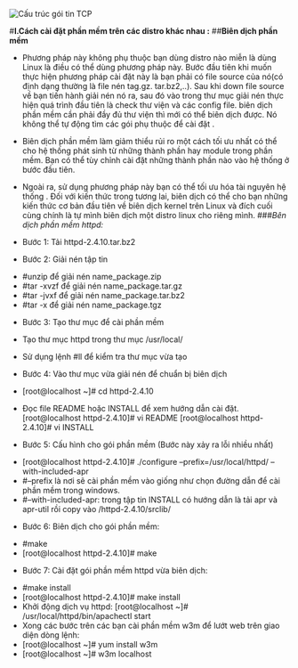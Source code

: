 
![Cấu trúc gói tin TCP](https://2466b9f4-a-62cb3a1a-s-sites.googlegroups.com/site/lexuandin/home/hhhhhhh.png?attachauth=ANoY7cqUORJMnJlfmq_UOidhurrNimAD3KNDazIfpijXXODeXsf2cAvAPgJ926IO_OiD8yAdRbFg5ApnJGHppQIIjCnTLLBD5-VzNcLNe7Q6KXpbdqWGwrhnScZbekZuj5x1cEdFSUlT_Eghpm3t425DNgimsuUxRHMyQMY_iVbYjfDIdDIuTQWZG4HDfu9sgxY1bq32FBeJ8dL1tI6IpgV8HShLrSSjxw%3D%3D&attredirects=0.png)

#**I.Cách cài đặt phần mềm trên các distro khác nhau :**
 ##**Biên dịch phần mềm**
- Phương pháp này không phụ thuộc bạn dùng distro nào miễn là dùng Linux là điều có thể dùng phương pháp này. Bước đầu tiên khi muốn thực hiện phương pháp cài đặt này là bạn phải có file source của nó(có định dạng thường là file nén tag.gz. tar.bz2,..). Sau khi down file source về bạn tiến hành giải nén nó ra, sau đó vào trong thư mục giải nén thực hiện quá trình đầu tiên là check thư viện và các config file. biên dịch phần mềm cần phải đầy đủ thư viện thì mới có thể biên dịch được. Nó không thể tự động tìm các gói phụ thuộc để cài đặt . 
- Biên dịch phần mềm làm giảm thiểu rủi ro một cách tối ưu nhất có thể cho hệ thống phát sinh từ những thành phần hay module trong phần mềm. Bạn có thể tùy chỉnh cài đặt những thành phần nào vào hệ thống ở bước đầu tiên.
- Ngoài ra, sử dụng phương pháp này bạn có thể tối ưu hóa tài nguyên hệ thống . Đối với kiến thức trong tương lai, biên dịch có thể cho bạn những kiến thức cơ bản đầu tiên về biên dịch kernel trên Linux và đích cuối cùng chính là tự mình biên dịch một distro linux cho riêng mình.
###*Bên dịch phần mềm httpd:*
- Bước 1: Tải httpd-2.4.10.tar.bz2
 
- Bước 2: Giải nén tập tin
+ #unzip                  để giải nén                       name_package.zip
+ #tar -xvzf              để giải nén                       name_package.tar.gz
+ #tar -jvxf              để giải nén                       name_package.tar.bz2
+ #tar -x                 để giải nén                       name_package.tgz
 
- Bước 3: Tạo thư mục để cài phần mềm
+ Tạo thư mục httpd trong thư mục /usr/local/
 
+ Sử dụng lệnh #ll để kiểm tra thư mục vừa tạo
 
- Bước 4: Vào thư mục vừa giải nén để chuẩn bị biên dịch
+ [root@localhost ~]# cd httpd-2.4.10
 
- Đọc file README hoặc INSTALL để xem hướng dẫn cài đặt.
[root@localhost httpd-2.4.10]# vi README
[root@localhost httpd-2.4.10]# vi INSTALL

- Bước 5: Cấu hình cho gói phần mềm (Bước này xảy ra lỗi nhiều nhất)
+ [root@localhost httpd-2.4.10]# ./configure –prefix=/usr/local/httpd/ –with-included-apr
+ #–prefix là nơi sẽ cài phần mềm vào giống như chọn đường dẫn để cài phần mềm trong windows.
+ #–with-included-apr: trong tập tin INSTALL có hướng dẫn là tải apr và apr-util rồi copy vào /httpd-2.4.10/srclib/
 
- Bước 6: Biên dịch cho gói phần mềm:
+ #make
+ [root@localhost httpd-2.4.10]# make

- Bước 7: Cài đặt gói phần mềm httpd vừa biên dịch:
+ #make install
+ [root@localhost httpd-2.4.10]# make install
+ Khởi động dịch vụ httpd:
[root@localhost ~]# /usr/local/httpd/bin/apachectl start
+ Xong các bước trên các bạn cài phần mềm w3m để lướt web trên giao diện dòng lệnh:
+ [root@localhost ~]# yum install w3m 
+ [root@localhost ~]# w3m localhost





